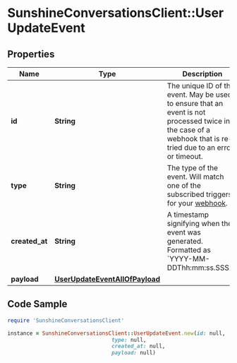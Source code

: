 # SunshineConversationsClient::UserUpdateEvent

## Properties

Name | Type | Description | Notes
------------ | ------------- | ------------- | -------------
**id** | **String** | The unique ID of the event. May be used to ensure that an event is not processed twice in the case of a webhook that is re-tried due to an error or timeout. | [optional] 
**type** | **String** | The type of the event. Will match one of the subscribed triggers for your [webhook](#operation/CreateWebhook). | [optional] 
**created_at** | **String** | A timestamp signifying when the event was generated. Formatted as &#x60;YYYY-MM-DDThh:mm:ss.SSSZ&#x60;. | [optional] 
**payload** | [**UserUpdateEventAllOfPayload**](UserUpdateEventAllOfPayload.md) |  | [optional] 

## Code Sample

```ruby
require 'SunshineConversationsClient'

instance = SunshineConversationsClient::UserUpdateEvent.new(id: null,
                                 type: null,
                                 created_at: null,
                                 payload: null)
```


